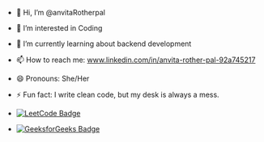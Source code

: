 - 👋 Hi, I’m @anvitaRotherpal
- 👀 I’m interested in Coding
- 🌱 I’m currently learning about backend development
- 📫 How to reach me: www.linkedin.com/in/anvita-rother-pal-92a745217
- 😄 Pronouns: She/Her
- ⚡ Fun fact: I write clean code, but my desk is always a mess.

- [![LeetCode Badge](https://img.shields.io/badge/dynamic/json?color=282c34&label=LeetCode&query=total_solved&url=https://leetcode-stats-api.herokuapp.com/<your_username>&logo=leetcode&logoColor=yellow)](https://leetcode.com/AnvitaRotherPal/)

- [![GeeksforGeeks Badge](https://img.shields.io/badge/GeeksforGeeks-0f9d58?logo=geeksforgeeks&logoColor=white)](https://auth.geeksforgeeks.org/user/anvitarpalp8dg/)

<!---
anvitaRotherpal/anvitaRotherpal is a ✨ special ✨ repository because its `README.md` (this file) appears on your GitHub profile.
You can click the Preview link to take a look at your changes.
--->
